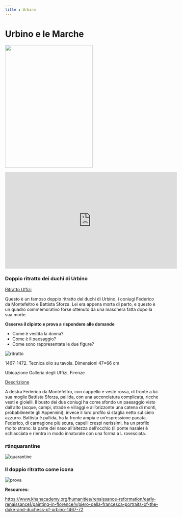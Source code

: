 ```yaml
---
title : Urbino
---
```

# Urbino e le Marche
<img src="https://images-na.ssl-images-amazon.com/images/I/915cWJc83UL._AC_SL1500_.jpg" 
width="285" height="400"> 

<iframe width="560" height="315" src="    https://www.youtube.com/embed/C22iEpHO4a4" frameborder="0" allow="accelerometer; autoplay; encrypted-media; gyroscope; picture-in-picture" allowfullscreen></iframe>


### Doppio ritratto dei duchi di Urbino

[Ritratto Uffizi](https://www.uffizi.it/opere/i-duchi-di-urbino-federico-da-montefeltro-e-battista-sforza#&gid=1&pid=1)

Questo è un famoso doppio ritratto dei duchi di Urbino, i coniugi Federico da Montefeltro e Battista Sforza. 
Lei era appena morta di parto, e questo è un quadro commemorativo forse ottenuto da una maschera fatta dopo la sua morte.

**Osserva il dipinto e prova a rispondere alle domande**
- Come è vestita la donna? 
- Come è il paesaggio?
- Come sono rappresentate le due figure?



![ritratto](https://upload.wikimedia.org/wikipedia/commons/8/86/Piero_della_Francesca_044.jpg)

1467-1472.
Tecnica	olio su tavola.
Dimensioni	47×66 cm

Ubicazione	Galleria degli Uffizi, Firenze

[Descrizione](https://www.vanillamagazine.it/federico-da-montefeltro-la-storia-dei-ritratti-del-duca-sfregiato/)

A destra Federico da Montefeltro, con cappello e veste rossa, di fronte a lui sua moglie Battista Sforza, pallida, con una acconciatura complicata, ricche vesti e gioielli.
Il busto dei due coniugi ha come sfondo un paesaggio visto dall’alto (acque, campi, strade e villaggi e all’orizzonte una catena di monti, probabilmente gli Appennini), invece il loro profilo si staglia netto sul cielo azzurro. Battista è pallida, ha la fronte ampia e un’espressione pacata. Federico, di carnagione più scura, capelli crespi nerissimi, ha un profilo molto strano: la parte del naso all’altezza dell’occhio (il ponte nasale) è schiacciata e rientra in modo innaturale con una forma a L rovesciata.

### rtinquarantine
![quarantine]({{site.baseurl}}/img/1531A32C-9438-44DC-8502-0E3346E72286.jpeg)

### Il doppio ritratto come icona 
![prova](https://encrypted-tbn0.gstatic.com/images?q=tbn:ANd9GcRiNEWLc3SWrApOexk8q2wE-MB3QTaoF-A7DlEjbgVJXJtkxaxaFZG43NVo&s=10)


**Resources:**

https://www.khanacademy.org/humanities/renaissance-reformation/early-renaissance1/painting-in-florence/v/piero-della-francesca-portraits-of-the-duke-and-duchess-of-urbino-1467-72 
